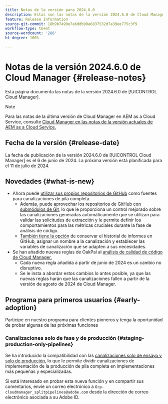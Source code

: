 ```yaml
---
title: Notas de la versión para 2024.6.0
description: Estas son las notas de la versión 2024.6.0 de Cloud Manager.
feature: Release Information
source-git-commit: 18b9b7490e7a6ddb90a6837532d7a39ee775c3f9
workflow-type: tm+mt
source-wordcount: '288'
ht-degree: 100%

---
```



# Notas de la versión 2024.6.0 de Cloud Manager {#release-notes}

Esta página documenta las notas de la versión 2024.6.0 de [!UICONTROL Cloud Manager].

>[!NOTE]
>
>Para las notas de la última versión de Cloud Manager en AEM as a Cloud Service, consulte [Cloud Manager en las notas de la versión actuales de AEM as a Cloud Service.](https://experienceleague.adobe.com/docs/experience-manager-cloud-service/content/implementing/using-cloud-manager/release-notes-cloud-manager/release-notes-cm-current.html?lang=es)

## Fecha de la versión {#release-date}

La fecha de publicación de la versión 2024.6.0 de [!UICONTROL Cloud Manager] es el 6 de junio de 2024. La próxima versión está planificada para el 11 de julio de 2024.

## Novedades {#what-is-new}

* Ahora puede [utilizar sus propios repositorios de GitHub](/help/managing-code/private-repositories.md) como fuentes para canalizaciones de pila completa.
   * Además, puede aprovechar los repositorios de GitHub con [submódulos de Git](/help/managing-code/git-submodules.md), lo que le proporciona un control mejorado sobre las canalizaciones generadas automáticamente que se utilizan para validar las solicitudes de extracción y le permite definir los comportamientos para las métricas cruciales durante la fase de análisis de código.
   * [También tiene la opción](/help/managing-code/github-check-config.md) de conservar el historial de informes en GitHub, asignar un nombre a la canalización y establecer las variables de canalización que se adapten a sus necesidades.
* Se han añadido nuevas reglas de OakPal al [análisis de calidad de código de Cloud Manager.](/help/using/custom-code-quality-rules.md#oakpal-ui-content-package)
   * Cada nueva regla añadida a partir de junio de 2024 es un cambio no disruptivo.
   * Se le insta a abordar estos cambios lo antes posible, ya que las nuevas reglas harán que las canalizaciones fallen a partir de la versión de agosto de 2024 de Cloud Manager.

## Programa para primeros usuarios {#early-adoption}

Participe en nuestro programa para clientes pioneros y tenga la oportunidad de probar algunas de las próximas funciones

### Canalizaciones solo de fase y de producción {#staging-production-only-pipelines}

Se ha introducido la compatibilidad con las [canalizaciones solo de ensayo y solo de producción](/help/using/stage-prod-only.md), lo que le permite dividir canalizaciones de implementación de la producción de pila completa en implementaciones más pequeñas y especializadas.

Si está interesado en probar esta nueva función y en compartir sus comentarios, envíe un correo electrónico a `Grp-cloudmanager_splitpipelines@adobe.com` desde la dirección de correo electrónico asociada a su Adobe ID.
